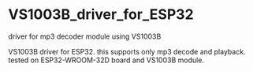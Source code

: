 # VS1003B_driver_for_ESP32
driver for mp3 decoder module using VS1003B

VS1003B driver for ESP32.
this supports only mp3 decode and playback.
tested on ESP32-WROOM-32D board and VS1003B module.
